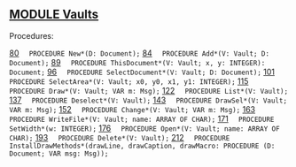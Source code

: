 
## [MODULE Vaults](https://github.com/io-core/Crypto/blob/main/Vaults.Mod)

Procedures:

[80](https://github.com/io-core/Crypto/blob/main/Vaults.Mod#80) `  PROCEDURE New*(D: Document);`
[84](https://github.com/io-core/Crypto/blob/main/Vaults.Mod#84) `  PROCEDURE Add*(V: Vault; D: Document);`
[89](https://github.com/io-core/Crypto/blob/main/Vaults.Mod#89) `  PROCEDURE ThisDocument*(V: Vault; x, y: INTEGER): Document;`
[96](https://github.com/io-core/Crypto/blob/main/Vaults.Mod#96) `  PROCEDURE SelectDocument*(V: Vault; D: Document);`
[101](https://github.com/io-core/Crypto/blob/main/Vaults.Mod#101) `  PROCEDURE SelectArea*(V: Vault; x0, y0, x1, y1: INTEGER);`
[115](https://github.com/io-core/Crypto/blob/main/Vaults.Mod#115) `  PROCEDURE Draw*(V: Vault; VAR m: Msg);`
[122](https://github.com/io-core/Crypto/blob/main/Vaults.Mod#122) `  PROCEDURE List*(V: Vault);`
[137](https://github.com/io-core/Crypto/blob/main/Vaults.Mod#137) `  PROCEDURE Deselect*(V: Vault);`
[143](https://github.com/io-core/Crypto/blob/main/Vaults.Mod#143) `  PROCEDURE DrawSel*(V: Vault; VAR m: Msg);`
[152](https://github.com/io-core/Crypto/blob/main/Vaults.Mod#152) `  PROCEDURE Change*(V: Vault; VAR m: Msg);`
[163](https://github.com/io-core/Crypto/blob/main/Vaults.Mod#163) `  PROCEDURE WriteFile*(V: Vault; name: ARRAY OF CHAR);`
[171](https://github.com/io-core/Crypto/blob/main/Vaults.Mod#171) `  PROCEDURE SetWidth*(w: INTEGER);`
[176](https://github.com/io-core/Crypto/blob/main/Vaults.Mod#176) `  PROCEDURE Open*(V: Vault; name: ARRAY OF CHAR);`
[193](https://github.com/io-core/Crypto/blob/main/Vaults.Mod#193) `  PROCEDURE Delete*(V: Vault);`
[212](https://github.com/io-core/Crypto/blob/main/Vaults.Mod#212) `  PROCEDURE InstallDrawMethods*(drawLine, drawCaption, drawMacro: PROCEDURE (D: Document; VAR msg: Msg));`
